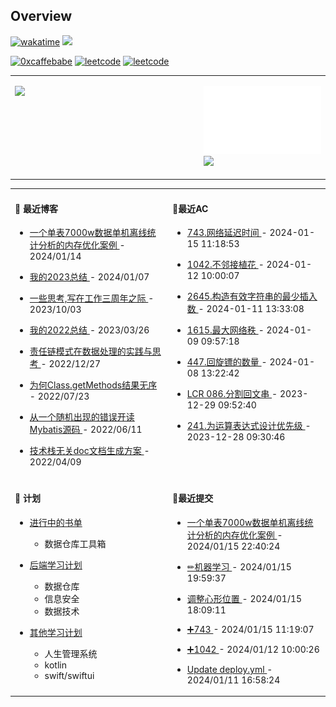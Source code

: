 
## Overview

[![wakatime](https://wakatime.com/badge/user/78591c59-95d5-4479-b2fc-988c35f31d59.svg)](https://wakatime.com/@78591c59-95d5-4479-b2fc-988c35f31d59) ![](https://gpvc.arturio.dev/0xcaffebabe)

[![0xcaffebabe](https://img.shields.io/static/v1?label=LeetCode%200xcaffebabe&message=4721&color=success)](https://leetcode.cn/u/0xcaffebabe/) [![leetcode](https://img.shields.io/static/v1?label=Solved&message=1071%20/%203651&color=success)](https://leetcode.cn/u/0xcaffebabe/) [![leetcode](https://img.shields.io/static/v1?label=Accepted&message=84.59%&color=success)](https://leetcode.cn/u/0xcaffebabe/)

<table border="0">
  <tr border="0">

  <td valign="top" width="60%">

  ![](https://github-readme-stats.vercel.app/api/wakatime?username=0xcaffebabe&layout=compact&langs_count=12&theme=dark&range=all_time)

  </td>

  <td valign="top" width="40%">

  ![](https://raw.githubusercontent.com/0xcaffebabe/github-stats/master/generated/overview.svg)
  ![](https://github-profile-summary-cards.vercel.app/api/cards/productive-time?username=0xcaffebabe&theme=github_dark&utcOffset=8)

  </td>
  </tr>

</table>

<table>

<tr>
<td valign="top" width="50%">

#### 📖 最近博客


* <a href="https://0xcaffebabe.github.io/%E5%A4%A7%E6%95%B0%E6%8D%AE/2024/01/14/%E4%B8%80%E4%B8%AA%E5%8D%95%E8%A1%A87000w%E6%95%B0%E6%8D%AE%E5%8D%95%E6%9C%BA%E7%A6%BB%E7%BA%BF%E7%BB%9F%E8%AE%A1%E5%88%86%E6%9E%90%E7%9A%84%E5%86%85%E5%AD%98%E4%BC%98%E5%8C%96%E6%A1%88%E4%BE%8B.html" target="_blank"> 一个单表7000w数据单机离线统计分析的内存优化案例 </a> - 2024/01/14 

    
* <a href="https://0xcaffebabe.github.io/%E4%BA%BA%E7%94%9F/2024/01/07/%E6%88%91%E7%9A%842023%E6%80%BB%E7%BB%93.html" target="_blank"> 我的2023总结 </a> - 2024/01/07 

    
* <a href="https://0xcaffebabe.github.io/%E4%BA%BA%E7%94%9F/2023/10/03/%E4%B8%80%E4%BA%9B%E6%80%9D%E8%80%83,%E5%86%99%E5%9C%A8%E5%B7%A5%E4%BD%9C%E4%B8%89%E5%91%A8%E5%B9%B4%E4%B9%8B%E9%99%85.html" target="_blank"> 一些思考,写在工作三周年之际 </a> - 2023/10/03 

    
* <a href="https://0xcaffebabe.github.io/%E4%BA%BA%E7%94%9F/2023/03/26/%E6%88%91%E7%9A%842022%E6%80%BB%E7%BB%93.html" target="_blank"> 我的2022总结 </a> - 2023/03/26 

    
* <a href="https://0xcaffebabe.github.io/%E8%AE%BE%E8%AE%A1%E6%A8%A1%E5%BC%8F/2022/12/27/%E8%B4%A3%E4%BB%BB%E9%93%BE%E6%A8%A1%E5%BC%8F%E5%9C%A8%E6%95%B0%E6%8D%AE%E5%A4%84%E7%90%86%E7%9A%84%E5%AE%9E%E8%B7%B5%E4%B8%8E%E6%80%9D%E8%80%83.html" target="_blank"> 责任链模式在数据处理的实践与思考 </a> - 2022/12/27 

    
* <a href="https://0xcaffebabe.github.io/jvm/2022/07/23/%E4%B8%BA%E4%BD%95Class.getMethods%E7%BB%93%E6%9E%9C%E6%97%A0%E5%BA%8F.html" target="_blank"> 为何Class.getMethods结果无序 </a> - 2022/07/23 

    
* <a href="https://0xcaffebabe.github.io/java/2022/06/11/%E4%BB%8E%E4%B8%80%E4%B8%AA%E9%9A%8F%E6%9C%BA%E5%87%BA%E7%8E%B0%E7%9A%84%E9%94%99%E8%AF%AF%E5%BC%80%E8%AF%BBMybatis%E6%BA%90%E7%A0%81.html" target="_blank"> 从一个随机出现的错误开读Mybatis源码 </a> - 2022/06/11 

    
* <a href="https://0xcaffebabe.github.io/%E6%97%A5%E5%B8%B8/2022/04/09/%E6%8A%80%E6%9C%AF%E6%A0%88%E6%97%A0%E5%85%B3doc%E6%96%87%E6%A1%A3%E7%94%9F%E6%88%90%E6%96%B9%E6%A1%88.html" target="_blank"> 技术栈无关doc文档生成方案 </a> - 2022/04/09 

        

</td>

<td valign="top" width="50%">

#### 🔋最近AC


  * <a href="https://leetcode.cn/submissions/detail/495621184" target="_blank"> 743.网络延迟时间 </a> - 2024-01-15 11:18:53 

    
  * <a href="https://leetcode.cn/submissions/detail/494951305" target="_blank"> 1042.不邻接植花 </a> - 2024-01-12 10:00:07 

    
  * <a href="https://leetcode.cn/submissions/detail/494748266" target="_blank"> 2645.构造有效字符串的最少插入数 </a> - 2024-01-11 13:33:08 

    
  * <a href="https://leetcode.cn/submissions/detail/494197053" target="_blank"> 1615.最大网络秩 </a> - 2024-01-09 09:57:18 

    
  * <a href="https://leetcode.cn/submissions/detail/494000452" target="_blank"> 447.回旋镖的数量 </a> - 2024-01-08 13:22:42 

    
  * <a href="https://leetcode.cn/submissions/detail/491955294" target="_blank"> LCR 086.分割回文串 </a> - 2023-12-29 09:52:40 

    
  * <a href="https://leetcode.cn/submissions/detail/491712609" target="_blank"> 241.为运算表达式设计优先级 </a> - 2023-12-28 09:30:46 

    

</td>

</tr>

<tr>

<td valign="top" width="50%">

#### 📝 计划

- [进行中的书单](https://github.com/users/0xcaffebabe/projects/4)
  - 数据仓库工具箱


- [后端学习计划](https://github.com/users/0xcaffebabe/projects/1)
  - 数据仓库
  - 信息安全
  - 数据技术


- [其他学习计划](https://github.com/users/0xcaffebabe/projects/3)
  - 人生管理系统
  - kotlin
  - swift/swiftui


<td>

#### 🌴最近提交


  * <a href="https://github.com/0xcaffebabe/0xcaffebabe.github.io/commit/0aa3c96a1995c486585d753c2df98dc9b59b197c" target="_blank"> 一个单表7000w数据单机离线统计分析的内存优化案例 </a> - 2024/01/15 22:40:24 

    
  * <a href="https://github.com/0xcaffebabe/note/commit/2c1b5d157dc865776cc181a665e28a6363adb772" target="_blank"> ✏机器学习 </a> - 2024/01/15 19:59:37 

    
  * <a href="https://github.com/0xcaffebabe/love-song/commit/525e6e28fb147efddea899c56f3782b18221ed65" target="_blank"> 调整心形位置 </a> - 2024/01/15 18:09:11 

    
  * <a href="https://github.com/0xcaffebabe/leetcode/commit/cc6ae32207603a4f4e9c10e78267088c1c43d554" target="_blank"> ➕743 </a> - 2024/01/15 11:19:07 

    
  * <a href="https://github.com/0xcaffebabe/leetcode/commit/ea6c5dffba38a2a2e6feecdd2e840f7a7b092be7" target="_blank"> ➕1042 </a> - 2024/01/12 10:00:26 

    
  * <a href="https://github.com/0xcaffebabe/love-song/commit/0d26672f9382c2ec2c1b83ebe2e90d21afb1c440" target="_blank"> Update deploy.yml </a> - 2024/01/11 16:58:24 

    

</td>

</tr>

</table>

